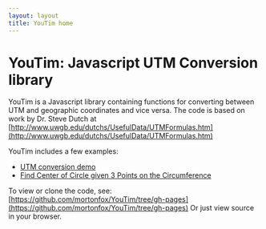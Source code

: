 ```yaml
---
layout: layout
title: YouTim home
---
```



# YouTim: Javascript UTM Conversion library

YouTim is a Javascript library containing functions for converting between UTM and geographic coordinates and vice versa.
The code is based on work by Dr. Steve Dutch at [http://www.uwgb.edu/dutchs/UsefulData/UTMFormulas.htm](http://www.uwgb.edu/dutchs/UsefulData/UTMFormulas.htm)

YouTim includes a few examples:

* [UTM conversion demo](utmdemo.htm)
* [Find Center of Circle given 3 Points on the Circumference](centercirc.htm)

To view or clone the code, see: [https://github.com/mortonfox/YouTim/tree/gh-pages](https://github.com/mortonfox/YouTim/tree/gh-pages)
Or just view source in your browser.
